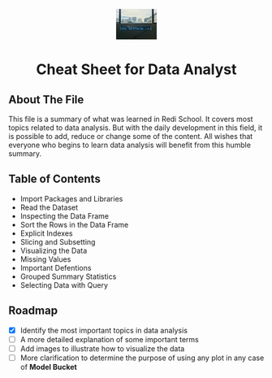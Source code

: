<p align="center">
  <img width="80" <img src="Images/image1.jpg"/>
  <h1 align="center">Cheat Sheet for Data Analyst</h1>
</p>

## About The File

This file is a summary of what was learned in Redi School. It covers most topics related to data analysis. But with the daily development in this field, it is possible to add, reduce or change some of the content. All wishes that everyone who begins to learn data analysis will benefit from this humble summary.

## Table of Contents

* Import Packages and Libraries
* Read the Dataset
* Inspecting the Data Frame
* Sort the Rows in the Data Frame
* Explicit Indexes
* Slicing and Subsetting
* Visualizing the Data
* Missing Values
* Important Defentions
* Grouped Summary Statistics
* Selecting Data with Query

## Roadmap

* [X] Identify the most important topics in data analysis
* [ ] A more detailed explanation of some important terms
* [ ] Add images to illustrate how to visualize the data
* [ ] More clarification to determine the purpose of using any plot in any case of **Model Bucket**
